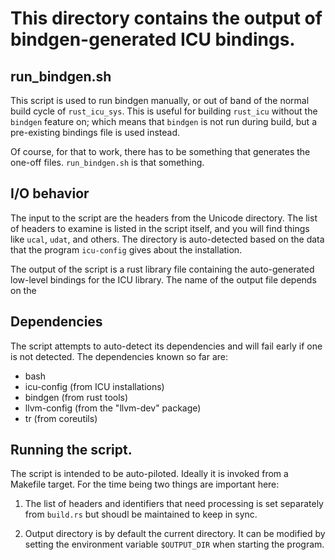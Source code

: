 # This directory contains the output of bindgen-generated ICU bindings.

## run_bindgen.sh

This script is used to run bindgen manually, or out of band of the normal build
cycle of `rust_icu_sys`.  This is useful for building `rust_icu` without the
`bindgen` feature on; which means that `bindgen` is not run during build, but
a pre-existing bindings file is used instead.

Of course, for that to work, there has to be something that generates the
one-off files.  `run_bindgen.sh` is that something.

## I/O behavior

The input to the script are the headers from the Unicode directory.  The list
of headers to examine is listed in the script itself, and you will find things
like `ucal`, `udat`, and others.  The directory is auto-detected based on the
data that the program `icu-config` gives about the installation.

The output of the script is a rust library file containing the auto-generated
low-level bindings for the ICU library.  The name of the output file depends
on the

## Dependencies

The script attempts to auto-detect its dependencies and will fail early if
one is not detected.  The dependencies known so far are:

- bash
- icu-config (from ICU installations)
- bindgen (from rust tools)
- llvm-config (from the "llvm-dev" package)
- tr (from coreutils)

## Running the script.

The script is intended to be auto-piloted.  Ideally it is invoked from a
Makefile target.  For the time being two things are important here:

1. The list of headers and identifiers that need processing is set separately
   from `build.rs` but shoudl be maintained to keep in sync.

2. Output directory is by default the current directory.  It can be modified by
   setting the environment variable `$OUTPUT_DIR` when starting the program.

